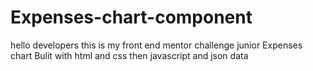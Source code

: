 # Expenses-chart-component
hello developers this is my front end mentor challenge junior Expenses chart  Bulit with html and css then javascript and json data
